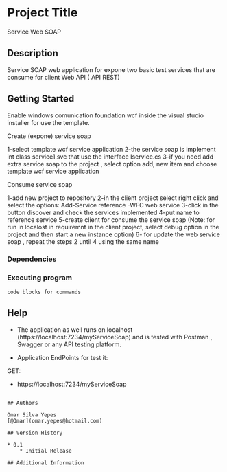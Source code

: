 # Project Title

Service Web SOAP

## Description

Service SOAP web application for expone two basic test services that are consume for client Web API ( API REST)

## Getting Started

Enable windows comunication foundation wcf inside the visual studio  installer for use the template.

Create (expone) service soap

1-select template wcf service application
2-the service soap is implement int class service1.svc that use the interface Iservice.cs
3-if you need add extra service soap to the project , select option add, new item  and choose  template wcf service application

Consume service soap 


1-add new project to repository
2-in the client project select right click and select the options: Add-Service reference -WFC web service
3-click in the button discover and check the services implemented
4-put name to reference service
5-create client for consume the service soap (Note: for run  in localost in requiremnt in the client project, select debug option in the project and then start a new instance option)
6- for update the web service soap , repeat the steps 2 until 4 using the same name  

### Dependencies


### Executing program


```
code blocks for commands
```

## Help


* The application as well runs on localhost  (https://localhost:7234/myServiceSoap) and is   tested with Postman , Swagger or any API testing platform.

* Application EndPoints for test it:

GET:

* https://localhost:7234/myServiceSoap

```

## Authors

Omar Silva Yepes 
[@Omar](omar.yepes@hotmail.com)

## Version History

* 0.1
    * Initial Release

## Additional Information
